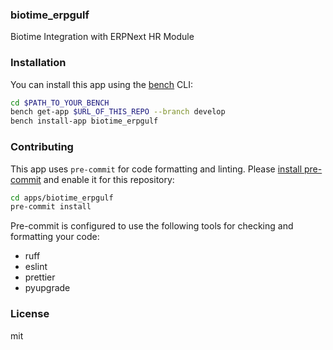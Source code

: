 ### biotime_erpgulf

Biotime Integration with ERPNext HR Module

### Installation

You can install this app using the [bench](https://github.com/frappe/bench) CLI:

```bash
cd $PATH_TO_YOUR_BENCH
bench get-app $URL_OF_THIS_REPO --branch develop
bench install-app biotime_erpgulf
```

### Contributing

This app uses `pre-commit` for code formatting and linting. Please [install pre-commit](https://pre-commit.com/#installation) and enable it for this repository:

```bash
cd apps/biotime_erpgulf
pre-commit install
```

Pre-commit is configured to use the following tools for checking and formatting your code:

- ruff
- eslint
- prettier
- pyupgrade

### License

mit
